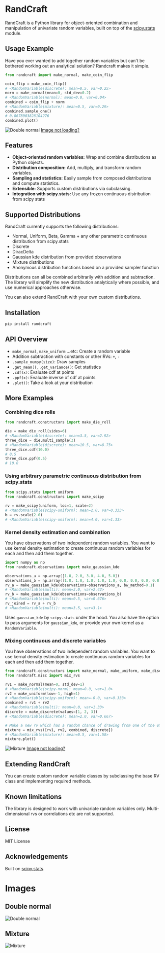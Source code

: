 # RandCraft

RandCraft is a Python library for object-oriented combination and manipulation of univariate random variables, built on top of the [scipy.stats](https://docs.scipy.org/doc/scipy/reference/stats.html) module.


## Usage Example
Have you ever wanted to add together random variables but can't be bothered working out an analytical solution?
Randcraft makes it simple.

```python
from randcraft import make_normal, make_coin_flip

coin_flip = make_coin_flip()
# <RandomVariable(discrete): mean=0.5, var=0.25>
norm = make_normal(mean=0, std_dev=0.2)
# <RandomVariable(normal): mean=0.0, var=0.04>
combined = coin_flip + norm 
# <RandomVariable(mixture): mean=0.5, var=0.29>
combined.sample_one()
# 0.8678903828104276
combined.plot()
```
![Double normal](https://github.com/RobbieKiwi/RandCraft/blob/68607c6a4cefb97aa5c94614ed0ff05901e6a45a/images/double_normal.png?raw=true)
[Image not loading?](#double-normal)

## Features

- **Object-oriented random variables:** Wrap and combine distributions as Python objects.
- **Distribution composition:** Add, multiply, and transform random variables.
- **Sampling and statistics:** Easily sample from composed distributions and compute statistics.
- **Extensible:** Supports custom distributions via subclassing.
- **Integration with scipy.stats:** Use any frozen continuous distribution from scipy stats

## Supported Distributions

RandCraft currently supports the following distributions:

- Normal, Uniform, Beta, Gamma + any other parametric continuous distribution from scipy.stats
- Discrete
- DiracDelta
- Gaussian kde distribution from provided observations
- Mixture distributions
- Anonymous distribution functions based on a provided sampler function

Distributions can all be combined arbitrarily with addition and subtraction.
The library will simplify the new distribution analytically where possible, and use numerical approaches otherwise.

You can also extend RandCraft with your own custom distributions.

## Installation

```bash
pip install randcraft
```

## API Overview

- `make_normal`, `make_uniform` ...etc: Create a random variable
- Addition subtraction with constants or other RVs: `+`, `-`
- `.sample_numpy(size)`: Draw samples
- `.get_mean()`, `.get_variance()`: Get statistics
- `.cdf(x)`: Evaluate cdf at points
- `.ppf(x)`: Evaluate inverse of cdf at points
- `.plot()`: Take a look at your distribution

## More Examples
### Combining dice rolls
```python
from randcraft.constructors import make_die_roll

die = make_die_roll(sides=6)
# <RandomVariable(discrete): mean=3.5, var=2.92>
three_dice = die.multi_sample(3)
# <RandomVariable(discrete): mean=10.5, var=8.75>
three_dice.cdf(10.0)
# 0.5
three_dice.ppf(0.5)
# 10.0
```

### Using arbitrary parametric continuous distribution from scipy.stats
```python
from scipy.stats import uniform
from randcraft.constructors import make_scipy

rv = make_scipy(uniform, loc=1, scale=2)
# <RandomVariable(scipy-uniform): mean=2.0, var=0.333>
b = rv.scale(2.0)
# <RandomVariable(scipy-uniform): mean=4.0, var=1.33>
```

### Kernel density estimation and combination
You have observations of two independent random variables. You want to use kernal density estimation to create continuous random variables for each and then add them together.
```python
import numpy as np
from randcraft.observations import make_gaussian_kde

observations_a = np.array([1.0, 2.0, 3.0, 4.0, 5.0])
observations_b = np.array([1.0, 1.0, 1.0, 1.0, 1.0, 0.0, 0.0, 0.0, 0.0])
rv_a = make_gaussian_kde(observations=observations_a, bw_method=0.1)
# <RandomVariable(multi): mean=3.0, var=2.42>
rv_b = make_gaussian_kde(observations=observations_b)
# <RandomVariable(multi): mean=0.5, var=0.676>
rv_joined = rv_a + rv_b
# <RandomVariable(multi): mean=3.5, var=3.1>
```
Uses `gaussian_kde` by `scipy.stats` under the hood. You also have the option to pass arguments for `gaussian_kde`, or provide your own kernel as a `RandomVariable`.

### Mixing continuous and discrete variables
You have observations of two independent random variables. You want to use kernal density estimation to create continuous random variables for each and then add them together.
```python
from randcraft.constructors import make_normal, make_uniform, make_discrete
from randcraft.misc import mix_rvs

rv1 = make_normal(mean=0, std_dev=1)
# <RandomVariable(scipy-norm): mean=0.0, var=1.0>
rv2 = make_uniform(low=-1, high=1)
# <RandomVariable(scipy-uniform): mean=-0.0, var=0.333>
combined = rv1 + rv2
# <RandomVariable(multi): mean=0.0, var=1.33>
discrete = make_discrete(values=[1, 2, 3])
# <RandomVariable(discrete): mean=2.0, var=0.667>

# Make a new rv which has a random chance of drawing from one of the other 4 rvs
mixture = mix_rvs([rv1, rv2, combined, discrete])
# <RandomVariable(mixture): mean=0.5, var=1.58>
mixture.plot()
```
![Mixture](https://github.com/RobbieKiwi/RandCraft/blob/68607c6a4cefb97aa5c94614ed0ff05901e6a45a/images/mixture.png?raw=true)
[Image not loading?](#mixture)

## Extending RandCraft

You can create custom random variable classes by subclassing the base RV class and implementing required methods.

## Known limitations

The library is designed to work with univariate random variables only. Multi-dimensional rvs or correlations etc are not supported.

## License

MIT License

## Acknowledgements

Built on [scipy.stats](https://docs.scipy.org/doc/scipy/reference/stats.html).

# Images
## Double normal
![Double normal](images/double_normal.png)
## Mixture
![Mixture](images/mixture.png)
